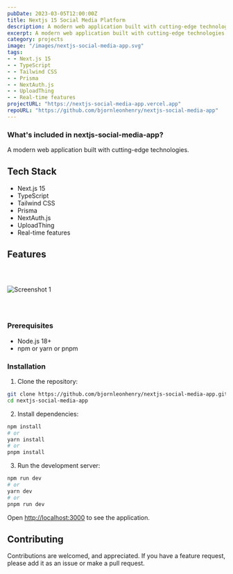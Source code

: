 ```yaml
---
pubDate: 2023-03-05T12:00:00Z
title: Nextjs 15 Social Media Platform
description: A modern web application built with cutting-edge technologies.
excerpt: A modern web application built with cutting-edge technologies.
category: projects
image: "/images/nextjs-social-media-app.svg"
tags:
- - Next.js 15
- - TypeScript
- - Tailwind CSS
- - Prisma
- - NextAuth.js
- - UploadThing
- - Real-time features
projectURL: "https://nextjs-social-media-app.vercel.app"
repoURL: "https://github.com/bjornleonhenry/nextjs-social-media-app"
---
```


### What's included in nextjs-social-media-app?

A modern web application built with cutting-edge technologies.

## Tech Stack

- Next.js 15
- TypeScript
- Tailwind CSS
- Prisma
- NextAuth.js
- UploadThing
- Real-time features

## Features

### &nbsp;

![Screenshot 1](/images/nextjs-social-media-app-1.webp)

### &nbsp;

### Prerequisites

- Node.js 18+
- npm or yarn or pnpm

### Installation

1. Clone the repository:
```bash
git clone https://github.com/bjornleonhenry/nextjs-social-media-app.git
cd nextjs-social-media-app
```

2. Install dependencies:
```bash
npm install
# or
yarn install
# or
pnpm install
```

3. Run the development server:
```bash
npm run dev
# or
yarn dev
# or
pnpm run dev
```

Open [http://localhost:3000](http://localhost:3000) to see the application.

## Contributing

Contributions are welcomed, and appreciated. If you have a feature request, please add it as an issue or make a pull request.
